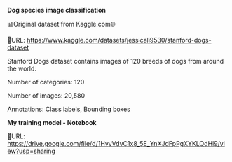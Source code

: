 **Dog species image classification**

📊Original dataset from Kaggle.com🌐

🔗URL: https://www.kaggle.com/datasets/jessicali9530/stanford-dogs-dataset

Stanford Dogs dataset contains images of 120 breeds of dogs from around the world.

Number of categories: 120

Number of images: 20,580

Annotations: Class labels, Bounding boxes


**My training model - Notebook** 

🔗URL: https://drive.google.com/file/d/1HvyVdvC1x8_5E_YnXJdFpPgXYKLQdHl9/view?usp=sharing
